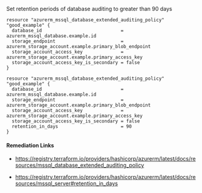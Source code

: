 
Set retention periods of database auditing to greater than 90 days

```hcl
resource "azurerm_mssql_database_extended_auditing_policy" "good_example" {
  database_id                             = azurerm_mssql_database.example.id
  storage_endpoint                        = azurerm_storage_account.example.primary_blob_endpoint
  storage_account_access_key              = azurerm_storage_account.example.primary_access_key
  storage_account_access_key_is_secondary = false
}

resource "azurerm_mssql_database_extended_auditing_policy" "good_example" {
  database_id                             = azurerm_mssql_database.example.id
  storage_endpoint                        = azurerm_storage_account.example.primary_blob_endpoint
  storage_account_access_key              = azurerm_storage_account.example.primary_access_key
  storage_account_access_key_is_secondary = false
  retention_in_days                       = 90
}
```

#### Remediation Links
 - https://registry.terraform.io/providers/hashicorp/azurerm/latest/docs/resources/mssql_database_extended_auditing_policy

 - https://registry.terraform.io/providers/hashicorp/azurerm/latest/docs/resources/mssql_server#retention_in_days

